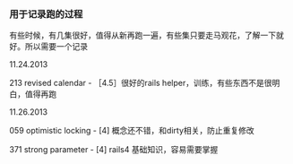 ### 用于记录跑的过程

有些时候，有几集很好，值得从新再跑一遍，有些集只要走马观花，了解一下就好。所以需要一个记录

11.24.2013

213 revised calendar - ［4.5］很好的rails helper，训练，有些东西不是很明白，值得再跑

11.26.2013

059 optimistic locking - [4] 概念还不错，和dirty相关，防止重复修改

371 strong parameter - [4] rails4 基础知识，容易需要掌握
